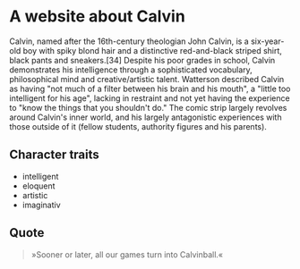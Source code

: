 # A website about Calvin

Calvin, named after the 16th-century theologian John Calvin, 
is a six-year-old boy with spiky blond hair and a distinctive red-and-black striped shirt, 
black pants and sneakers.[34] Despite his poor grades in school, 
Calvin demonstrates his intelligence through a sophisticated vocabulary, 
philosophical mind and creative/artistic talent. 
Watterson described Calvin as having "not much of a filter between his brain and his mouth", 
a "little too intelligent for his age", lacking in restraint and not yet having the experience 
to "know the things that you shouldn't do."
The comic strip largely revolves around Calvin's inner world, 
and his largely antagonistic experiences with those outside of it (fellow students, authority figures and his parents). 

## Character traits
* intelligent
* eloquent
* artistic
* imaginativ

## Quote
> »Sooner or later, all our games turn into Calvinball.«
